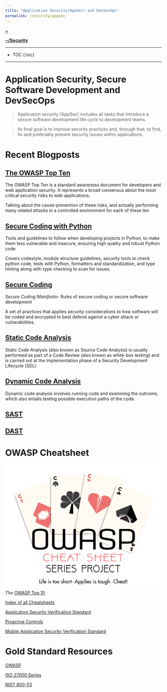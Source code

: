 ```yaml
---
title: "Application Security(AppSec) and DevSecOps"
permalink: /security/appsec
---
```


**[~](../../../README.md)**

**[~/Security](../../security.md)**

---

* TOC
{:toc}

---

# Application Security, Secure Software Development and DevSecOps

> Application security (AppSec) includes all tasks that introduce a secure software development life cycle to development teams.

> Its final goal is to improve security practices and, through that, to find, fix and preferably prevent security issues within applications.

# Recent Blogposts

## [The OWASP Top Ten](OWASP10.md)

The OWASP Top Ten is a standard awareness document for developers and web application security. It represents a broad consensus about the most critical security risks to web applications.

Talking about the cause-prevention of these risks, and actually performing many related attacks in a controlled environment for each of these ten

## [Secure Coding with Python](secure_coding_python.md)

Tools and guidelines to follow when developing projects in Python, to make them less vulnerable and insecure, ensuring high quality and robust Python code

Covers codestyle, module structure guidelines, security tools to check python code, tests with Python, formatters and standardization, and type hinting along with type checking to scan for issues.

## [Secure Coding](secure_coding.md)

_Secure Coding Manifesto_- Rules of secure coding or secure software development

A set of practices that applies security considerations to how software will be coded and encrypted to best defend against a cyber attack or vulnerabilities.

## [Static Code Analysis](static_analysis.md)

Static Code Analysis (also known as Source Code Analysis) is usually performed as part of a Code Review (also known as white-box testing) and is carried out at the Implementation phase of a Security Development Lifecycle (SDL)

## [Dynamic Code Analysis](dynamic_analysis.md)

Dynamic code analysis involves running code and examining the outcome, which also entails testing possible execution paths of the code.

## [SAST](sast.md)

## [DAST](dast.md)

# OWASP Cheatsheet

![](res/assets/Preface_Cheatsheet_Logo.png)

_The_ [OWASP Top 10](res/IndexTopTen.html)

[Index of all Cheatsheets](res/Glossary.html)

[Application Security Verification Standard](res/IndexASVS.html)

[Proactive Controls](res/IndexProactiveControls.html)

[ Mobile Application Security Verification Standard](res/IndexMASVS.html)

# Gold Standard Resources

[OWASP](https://owasp.org/)

[ISO 27000 Series](http://www.27000.org/)

[NIST 800-53](https://en.wikipedia.org/wiki/NIST_Special_Publication_800-53)
